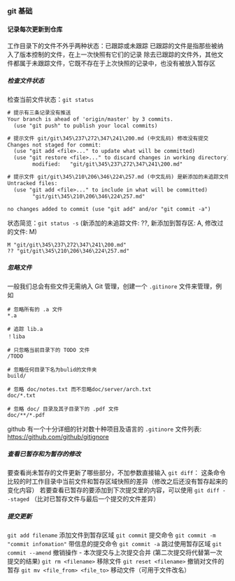 ### git 基础

#### 记录每次更新到仓库

工作目录下的文件不外乎两种状态：已跟踪或未跟踪
已跟踪的文件是指那些被纳入了版本控制的文件，在上一次快照有它们的记录
除去已跟踪的文件外，其他文件都属于未跟踪文件，它既不存在于上次快照的记录中，也没有被放入暂存区

##### 检查文件状态

检查当前文件状态：`git status`

```txt
# 提示有三条记录没有推送
Your branch is ahead of 'origin/master' by 3 commits.
  (use "git push" to publish your local commits)

# 提示文件 git/git\345\237\272\347\241\200.md (中文乱码) 修改没有提交
Changes not staged for commit:
  (use "git add <file>..." to update what will be committed)
  (use "git restore <file>..." to discard changes in working directory)
        modified:   "git/git\345\237\272\347\241\200.md"

# 提示文件 git/git\345\210\206\346\224\257.md (中文乱码) 是新添加的未追踪文件
Untracked files:
  (use "git add <file>..." to include in what will be committed)
        "git/git\345\210\206\346\224\257.md"

no changes added to commit (use "git add" and/or "git commit -a")
```

状态简览：`git status -s` (新添加的未追踪文件: ??, 新添加到暂存区: A, 修改过的文件: M)

```text
M "git/git\345\237\272\347\241\200.md"
?? "git/git\345\210\206\346\224\257.md"
```

##### 忽略文件

一般我们总会有些文件无需纳入 Git 管理，创建一个 `.gitinore` 文件来管理，例如

```text
# 忽略所有的 .a 文件
*.a

# 追踪 lib.a
！liba

# 只忽略当前目录下的 TODO 文件
/TODO

# 忽略任何目录下名为bulid的文件夹
build/

# 忽略 doc/notes.txt 而不忽略doc/server/arch.txt
doc/*.txt

# 忽略 doc/ 目录及其子目录下的 .pdf 文件
doc/**/*.pdf
```

github 有一个十分详细的针对数十种项目及语言的 `.gitinore` 文件列表:
https://github.com/github/gitignore

##### 查看已暂存和为暂存的修改
要查看尚未暂存的文件更新了哪些部分，不加参数直接输入 `git diff`：
这条命令比较的时工作目录中当前文件和暂存区域快照的差异（修改之后还没有暂存起来的变化内容）
若要查看已暂存的要添加到下次提交里的内容，可以使用 `git diff --staged` （比对已暂存文件与最后一个提交的文件差异）

##### 提交更新
`git add filename` 添加文件到暂存区域
`git commit` 提交命令
`git commit -m "commit infomation"` 带信息的提交命令
`git commit -a` 跳过使用暂存区域
`git commit --amend` 撤销操作 - 本次提交与上次提交合并 (第二次提交将代替第一次提交的结果)
`git rm <filename>` 移除文件
`git reset <filename>` 撤销对文件的暂存
`git mv <file_from> <file_to>` 移动文件（可用于文件改名）
